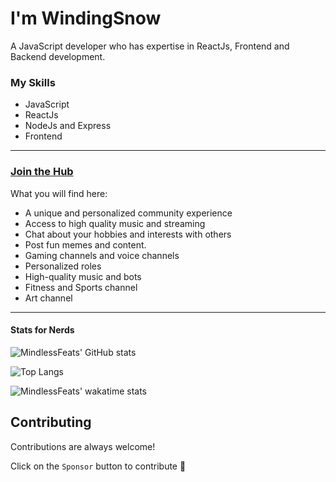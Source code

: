 
# I'm WindingSnow

A JavaScript developer who has expertise in ReactJs, Frontend and Backend development.

### My Skills
- JavaScript
- ReactJs
- NodeJs and Express
- Frontend

---

### <a href="https://discord.gg/szTT5j9vCB"> Join the Hub </a>
What you will find here:
- A unique and personalized community experience
- Access to high quality music and streaming
- Chat about your hobbies and interests with others
- Post fun memes and content.
- Gaming channels and voice channels
- Personalized roles 
- High-quality music and bots
- Fitness and Sports channel
- Art channel
---

<!--
## 🔗 Links
[![spotify](https://github.com/MindlessFeats/MindlessFeats/blob/68efde7d7eb7cddab959bf229ffb337761adf308/assets/spotify.png)](https://open.spotify.com/user/314qmik5zvcdmq7bsalpsapphw6e)
![discord](https://github.com/MindlessFeats/MindlessFeats/blob/68efde7d7eb7cddab959bf229ffb337761adf308/assets/discord.png)MindlessFeats#6496
-->

#### Stats for Nerds
![MindlessFeats' GitHub stats](https://github-readme-stats.vercel.app/api?username=MindlessFeats&show_icons=true&theme=transparent)

![Top Langs](https://github-readme-stats.vercel.app/api/top-langs/?username=Mindlessfeats&theme=transparent)

![MindlessFeats' wakatime stats](https://github-readme-stats.vercel.app/api/wakatime?username=mindlessfeats&theme=transparent)
## Contributing

Contributions are always welcome!

Click on the `Sponsor` button to contribute 💖

